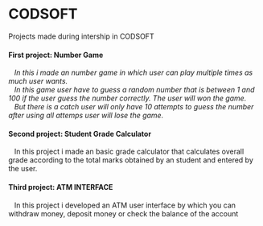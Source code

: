 # CODSOFT
Projects made during intership in CODSOFT
   <h4>First project: Number Game</h4>
   &nbsp;&nbsp;&nbsp;<i>In this i made an number game in which user can play multiple times as much user wants.<br/>
   &nbsp;&nbsp;&nbsp;In this game user have to guess a random number that is between 1 and 100 if the user guess the number correctly. The user will won the game.<br/> 
   &nbsp;&nbsp;&nbsp;But there is a catch user will only have 10 attempts to guess the number after using all attemps user will lose the game.</i>

<h4>Second project: Student Grade Calculator</h4>
&nbsp;&nbsp;&nbsp;In this project i made an basic grade calculator that calculates overall grade according to the total marks obtained by an student and entered by the user.

<h4>Third project: ATM INTERFACE</h4>
&nbsp;&nbsp;&nbsp;In this project i developed an ATM user interface by which you can withdraw money, deposit money or check the balance of the account
